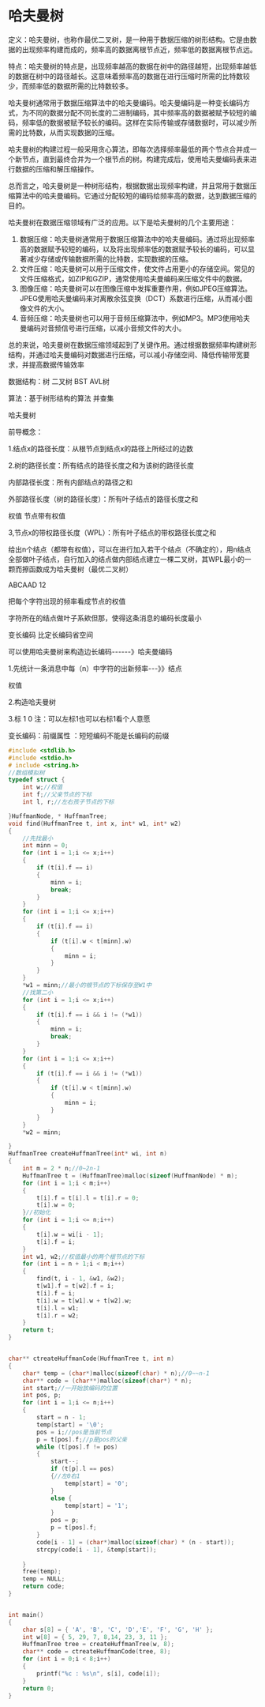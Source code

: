 # 哈夫曼树

定义：哈夫曼树，也称作最优二叉树，是一种用于数据压缩的树形结构。它是由数据的出现频率构建而成的，频率高的数据离根节点近，频率低的数据离根节点远。

特点：哈夫曼树的特点是，出现频率越高的数据在树中的路径越短，出现频率越低的数据在树中的路径越长。这意味着频率高的数据在进行压缩时所需的比特数较少，而频率低的数据所需的比特数较多。

哈夫曼树通常用于数据压缩算法中的哈夫曼编码。哈夫曼编码是一种变长编码方式，为不同的数据分配不同长度的二进制编码，其中频率高的数据被赋予较短的编码，频率低的数据被赋予较长的编码。这样在实际传输或存储数据时，可以减少所需的比特数，从而实现数据的压缩。

哈夫曼树的构建过程一般采用贪心算法，即每次选择频率最低的两个节点合并成一个新节点，直到最终合并为一个根节点的树。构建完成后，使用哈夫曼编码表来进行数据的压缩和解压缩操作。

总而言之，哈夫曼树是一种树形结构，根据数据出现频率构建，并且常用于数据压缩算法中的哈夫曼编码。它通过分配较短的编码给频率高的数据，达到数据压缩的目的。

哈夫曼树在数据压缩领域有广泛的应用。以下是哈夫曼树的几个主要用途：

1. 数据压缩：哈夫曼树通常用于数据压缩算法中的哈夫曼编码。通过将出现频率高的数据赋予较短的编码，以及将出现频率低的数据赋予较长的编码，可以显著减少存储或传输数据所需的比特数，实现数据的压缩。
2. 文件压缩：哈夫曼树可以用于压缩文件，使文件占用更小的存储空间。常见的文件压缩格式，如ZIP和GZIP，通常使用哈夫曼编码来压缩文件中的数据。
3. 图像压缩：哈夫曼树可以在图像压缩中发挥重要作用，例如JPEG压缩算法。JPEG使用哈夫曼编码来对离散余弦变换（DCT）系数进行压缩，从而减小图像文件的大小。
4. 音频压缩：哈夫曼树也可以用于音频压缩算法中，例如MP3。MP3使用哈夫曼编码对音频信号进行压缩，以减小音频文件的大小。

总的来说，哈夫曼树在数据压缩领域起到了关键作用。通过根据数据频率构建树形结构，并通过哈夫曼编码对数据进行压缩，可以减小存储空间、降低传输带宽要求，并提高数据传输效率

数据结构：树   二叉树    BST AVL树

算法：基于树形结构的算法 并查集

哈夫曼树

前导概念：

1.结点x的路径长度：从根节点到结点x的路径上所经过的边数

2.树的路径长度：所有结点的路径长度之和为该树的路径长度

内部路径长度：所有内部结点的路径之和

外部路径长度（树的路径长度）：所有叶子结点的路径长度之和

权值   节点带有权值

3,节点x的带权路径长度（WPL）：所有叶子结点的带权路径长度之和

给出n个结点（都带有权值），可以在进行加入若干个结点（不确定的），用n结点全部做叶子结点，自行加入的结点做内部结点建立一棵二叉树，其WPL最小的一颗而擦函数成为哈夫曼树（最优二叉树）

ABCAAD 12

把每个字符出现的频率看成节点的权值

字符所在的结点做叶子系欸但那，使得这条消息的编码长度最小

变长编码  比定长编码省空间

可以使用哈夫曼树来构造边长编码------》哈夫曼编码

1.先统计一条消息中每（n）中字符的出新频率---》》结点

权值

2.构造哈夫曼树

3.标 1   0     注：可以左标1也可以右标1看个人意愿

变长编码：前缀属性  ：短短编码不能是长编码的前缀

```c
#include <stdlib.h>
#include <stdio.h>
# include <string.h>
//数组模拟树
typedef struct {
    int w;//权值
    int f;//父亲节点的下标
    int l, r;//左右孩子节点的下标 

}HuffmanNode, * HuffmanTree;
void find(HuffmanTree t, int x, int* w1, int* w2)
{
    //先找最小
    int minn = 0;
    for (int i = 1;i <= x;i++)
    {
        if (t[i].f == i)
        {
            minn = i;
            break;
        }
    }
    for (int i = 1;i <= x;i++)
    {
        if (t[i].f == i)
        {
            if (t[i].w < t[minn].w)
            {
                minn = i;
            }
        }
    }
    *w1 = minn;//最小的根节点的下标保存至W1中
    //找第二小 
    for (int i = 1;i <= x;i++)
    {
        if (t[i].f == i && i != (*w1))
        {
            minn = i;
            break;
        }
    }
    for (int i = 1;i <= x;i++)
    {
        if (t[i].f == i && i != (*w1))
        {
            if (t[i].w < t[minn].w)
            {
                minn = i;
            }
        }
    }
    *w2 = minn;

}
HuffmanTree createHuffmanTree(int* wi, int n)
{
    int m = 2 * n;//0~2n-1
    HuffmanTree t = (HuffmanTree)malloc(sizeof(HuffmanNode) * m);
    for (int i = 1;i < m;i++)
    {
        t[i].f = t[i].l = t[i].r = 0;
        t[i].w = 0;
    }//初始化
    for (int i = 1;i <= n;i++)
    {
        t[i].w = wi[i - 1];
        t[i].f = i;
    }
    int w1, w2;//权值最小的两个根节点的下标 
    for (int i = n + 1;i < m;i++)
    {
        find(t, i - 1, &w1, &w2);
        t[w1].f = t[w2].f = i;
        t[i].f = i;
        t[i].w = t[w1].w + t[w2].w;
        t[i].l = w1;
        t[i].r = w2;
    }
    return t;
}


char** ctreateHuffmanCode(HuffmanTree t, int n)
{
    char* temp = (char*)malloc(sizeof(char) * n);//0~~n-1
    char** code = (char**)malloc(sizeof(char*) * n);
    int start;//一开始放编码的位置 
    int pos, p;
    for (int i = 1;i <= n;i++)
    {
        start = n - 1;
        temp[start] = '\0';
        pos = i;//pos是当前节点  
        p = t[pos].f;//p是pos的父亲 
        while (t[pos].f != pos)
        {
            start--;
            if (t[p].l == pos)
            {//左0右1
                temp[start] = '0';
            }
            else {
                temp[start] = '1';
            }
            pos = p;
            p = t[pos].f;
        }
        code[i - 1] = (char*)malloc(sizeof(char) * (n - start));
        strcpy(code[i - 1], &temp[start]);
         
    }
    free(temp);
    temp = NULL;
    return code;
}


int main()
{
    char s[8] = { 'A', 'B', 'C', 'D','E', 'F', 'G', 'H' };
    int w[8] = { 5, 29, 7, 8,14, 23, 3, 11 };
    HuffmanTree tree = createHuffmanTree(w, 8);
    char** code = ctreateHuffmanCode(tree, 8);
    for (int i = 0;i < 8;i++)
    {
        printf("%c : %s\n", s[i], code[i]);
    }
    return 0;
}

```

